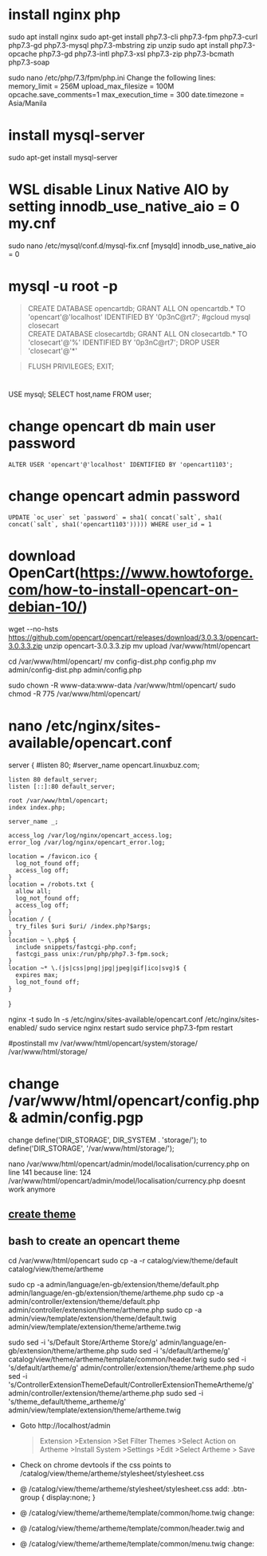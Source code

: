 
# install nginx php
  sudo apt install nginx
  sudo apt-get install php7.3-cli php7.3-fpm php7.3-curl php7.3-gd php7.3-mysql php7.3-mbstring zip unzip
  sudo apt install php7.3-opcache php7.3-gd  php7.3-intl php7.3-xsl php7.3-zip php7.3-bcmath php7.3-soap

  sudo nano /etc/php/7.3/fpm/php.ini
    Change the following lines:
      memory_limit = 256M
      upload_max_filesize = 100M
      opcache.save_comments=1
      max_execution_time = 300
      date.timezone = Asia/Manila

# install mysql-server
  sudo apt-get install mysql-server

#  WSL disable Linux Native AIO by setting innodb_use_native_aio = 0  my.cnf
  sudo nano /etc/mysql/conf.d/mysql-fix.cnf
    [mysqld]
    innodb_use_native_aio = 0

# mysql -u root -p
  > CREATE DATABASE opencartdb;
  > GRANT ALL ON opencartdb.* TO 'opencart'@'localhost' IDENTIFIED BY '0p3nC@rt7';
#gcloud mysql closecart   
  > CREATE DATABASE closecartdb;
  > GRANT ALL ON closecartdb.* TO 'closecart'@'%' IDENTIFIED BY '0p3nC@rt7';
  DROP USER 'closecart'@'*'

  > FLUSH PRIVILEGES;
  > EXIT;

  #
  USE mysql;
  SELECT host,name FROM user;
  
  # change opencart db main user password
    ALTER USER 'opencart'@'localhost' IDENTIFIED BY 'opencart1103';  
  # change opencart admin password
    UPDATE `oc_user` set `password` = sha1( concat(`salt`, sha1( concat(`salt`, sha1('opencart1103'))))) WHERE user_id = 1


# download OpenCart(https://www.howtoforge.com/how-to-install-opencart-on-debian-10/)
  wget --no-hsts https://github.com/opencart/opencart/releases/download/3.0.3.3/opencart-3.0.3.3.zip
  unzip opencart-3.0.3.3.zip
  mv upload /var/www/html/opencart


  cd /var/www/html/opencart/
  mv config-dist.php config.php
  mv admin/config-dist.php admin/config.php

  sudo chown -R www-data:www-data /var/www/html/opencart/
  sudo chmod -R 775 /var/www/html/opencart/

# nano /etc/nginx/sites-available/opencart.conf
  server {
    #listen 80;
    #server_name opencart.linuxbuz.com;

    listen 80 default_server;
    listen [::]:80 default_server;

    root /var/www/html/opencart;
    index index.php;

    server_name _;

    access_log /var/log/nginx/opencart_access.log;
    error_log /var/log/nginx/opencart_error.log;

    location = /favicon.ico {
      log_not_found off;
      access_log off;
    }
    location = /robots.txt {
      allow all;
      log_not_found off;
      access_log off;
    }
    location / {
      try_files $uri $uri/ /index.php?$args;
    }
    location ~ \.php$ {
      include snippets/fastcgi-php.conf;
      fastcgi_pass unix:/run/php/php7.3-fpm.sock;
    }
    location ~* \.(js|css|png|jpg|jpeg|gif|ico|svg)$ {
      expires max;
      log_not_found off;
    }

  }

nginx -t
sudo ln -s /etc/nginx/sites-available/opencart.conf /etc/nginx/sites-enabled/
sudo service nginx restart
sudo service php7.3-fpm restart

#postinstall
mv /var/www/html/opencart/system/storage/ /var/www/html/storage/

# change /var/www/html/opencart/config.php & admin/config.pgp
change define('DIR_STORAGE', DIR_SYSTEM . 'storage/'); 
to define('DIR_STORAGE', '/var/www/html/storage/');

nano /var/www/html/opencart/admin/model/localisation/currency.php on line 141
because line: 124 /var/www/html/opencart/admin/model/localisation/currency.php doesnt work anymore

## [create theme](https://www.antropy.co.uk/blog/how-to-create-an-opencart-3-theme/) 
  ## bash to create an opencart theme
  cd /var/www/html/opencart
  sudo cp -a -r catalog/view/theme/default catalog/view/theme/artheme 

  sudo cp -a admin/language/en-gb/extension/theme/default.php admin/language/en-gb/extension/theme/artheme.php 
  sudo cp -a admin/controller/extension/theme/default.php admin/controller/extension/theme/artheme.php
  sudo cp -a admin/view/template/extension/theme/default.twig admin/view/template/extension/theme/artheme.twig

  sudo sed -i 's/Default Store/Artheme Store/g'  admin/language/en-gb/extension/theme/artheme.php
  sudo sed -i 's/default/artheme/g'  catalog/view/theme/artheme/template/common/header.twig
  sudo sed -i 's/default/artheme/g'  admin/controller/extension/theme/artheme.php
  sudo sed -i 's/ControllerExtensionThemeDefault/ControllerExtensionThemeArtheme/g'  admin/controller/extension/theme/artheme.php
  sudo sed -i 's/theme_default/theme_artheme/g' admin/view/template/extension/theme/artheme.twig

- Goto http://localhost/admin 
  >Extension >Extension >Set Filter Themes >Select Action on Artheme >Install
  >System >Settings >Edit >Select Artheme > Save

- Check on chrome devtools if the css points to /catalog/view/theme/artheme/stylesheet/stylesheet.css
- @ /catalog/view/theme/artheme/stylesheet/stylesheet.css add:
  .btn-group {
    display:none;
  }
- @ /catalog/view/theme/artheme/template/common/home.twig change:
    <div id="common-home" class="container-fluid">

- @ /catalog/view/theme/artheme/template/common/header.twig  and
- @ /catalog/view/theme/artheme/template/common/menu.twig change:
    <div class="container-fluid">
    <div class="container-fluid">
